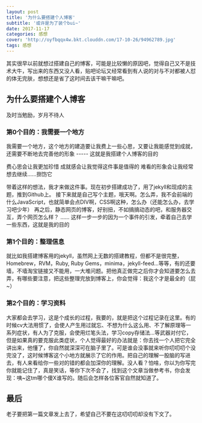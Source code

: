 ```yaml
---
layout: post
title: '为什么要搭建个人博客'
subtitle: '或许是为了装个bui~'
date: 2017-11-17
categories: 感想
cover: 'http://oyfbqqx4w.bkt.clouddn.com/17-10-26/94962789.jpg'
tags: 感想
---
```


其实很早以前就想过搭建自己的博客，可能是比较懒的原因吧，觉得自己又不是技术大牛，写出来的东西又没人看，贴吧论坛又经常看到有人说的对与不对都被人怼的体无完肤，想想还是省了这时间去该干嘛干嘛吧。

## 为什么要搭建个人博客

及时当勉励，岁月不待人

### 第0个目的：我需要一个地方
我需要一个地方，这个地方的建造要让我费上一些心思，又要让我能感觉到成就，还需要不断地去完善他的形象     -----     这就是我搭建个人博客的目的

费心思会让我更加珍惜
成就感会让我觉得这件事是值得的
难看的形象会让我经常想去继续......捯饬它

带着这样的想法，我才来做这件事。现在初步搭建成功了，用了jekyll和现成的主题，推到Github上。
接下来就是自己写个主题，哦天啊。怎么弄，我不会前端的什么JavaScript，也就简单会点DIV啊，CSS啊这种，怎么办（还能怎么办，去学习吧少年）
再之后，静态网页的博客，好别扭，不如搞搞动态的吧，和服务器交互，弄个网页怎么样？
......
这样一步一步的因为一个事件的引发，牵着自己去学一些东西，这就是我的目的

### 第1个目的：整理信息
就比如我搭建博客用的jekyll，虽然网上无数的搭建教程，但都不是很完整，Homebrew，RVM，Ruby, Ruby Gems，minima，jekyll-feed...等等，有的还要墙，不墙淘宝链接又不能用，一大堆问题。把他真正做完之后你才会知道要怎么去弄，有哪些要注意，把这些整理完放到博客上，你会觉得：我这个才是最全的（屁~）

### 第2个目的：学习资料
大家都会去学习，这是个成长的过程，我要的，就是把这个过程记录在这里。有的时候cv大法用惯了，会使人产生用过就忘、不想为什么这么用、不了解原理等一系列症状，有人为了克服，会使用烂笔头法，学习copy存储法...等武器对付它，但是如果真的要克服此类症状，个人觉得最好的办法就是：你去找一个人把它完全讲出来，他懂了，你自然就深深可在脑子里了。可是谁会没事就来听你叨叨叨个没完没了，这时候博客这个小地方就展示了它的作用。把自己的理解一股脑的写进去，有人来看给你一些对的错的都会加深你的理解。没人看？怕啥，你以为你写完你就能记住了，真是笑话，等你下次不会了，找到这个文章当做参考书，你会发现：咦~这tm哪个傻X谁写的。随后会怎样各位客官自然就知道了。

## 最后

老子要把第一篇文章发上去了，希望自己不要在这叨叨叨却没有下文了。


